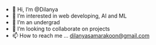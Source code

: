- 👋 Hi, I’m @Dilanya
- 👀 I’m interested in web developing, AI and ML
- 🌱 I’m an undergrad
- 💞️ I’m looking to collaborate on projects
- 📫 How to reach me ... dilanyasamarakoon@gmail.com 

<!---
Dilanya/Dilanya is a ✨ special ✨ repository because its `README.md` (this file) appears on your GitHub profile.
You can click the Preview link to take a look at your changes.
--->
